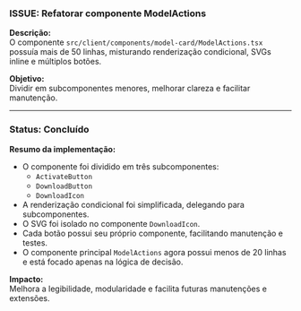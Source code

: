 ### ISSUE: Refatorar componente ModelActions

**Descrição:**  
O componente `src/client/components/model-card/ModelActions.tsx` possuía mais de 50 linhas, misturando renderização condicional, SVGs inline e múltiplos botões.

**Objetivo:**  
Dividir em subcomponentes menores, melhorar clareza e facilitar manutenção.

---

### Status: **Concluído**

**Resumo da implementação:**

- O componente foi dividido em três subcomponentes:
  - `ActivateButton`
  - `DownloadButton`
  - `DownloadIcon`
- A renderização condicional foi simplificada, delegando para subcomponentes.
- O SVG foi isolado no componente `DownloadIcon`.
- Cada botão possui seu próprio componente, facilitando manutenção e testes.
- O componente principal `ModelActions` agora possui menos de 20 linhas e está focado apenas na lógica de decisão.

**Impacto:**  
Melhora a legibilidade, modularidade e facilita futuras manutenções e extensões.